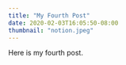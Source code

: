 ```yaml
---
title: "My Fourth Post"
date: 2020-02-03T16:05:50-08:00
thumbnail: "notion.jpeg"
---
```


Here is my fourth post.

